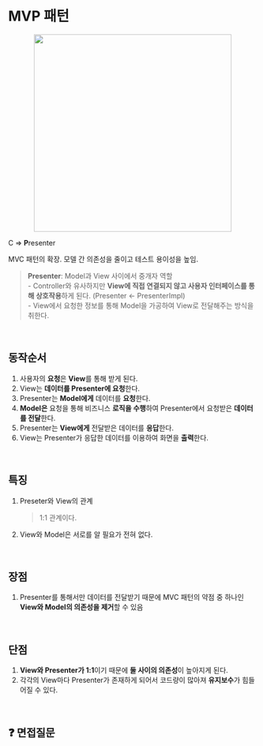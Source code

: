 # MVP 패턴

<center><img width="400" height="" src="https://github.com/dahui0525/world_best_CS_study/assets/80496853/115e4a9c-1f4f-496c-b8a3-90d5d02b6567"></center>

C ⇒ **P**resenter

MVC 패턴의 확장. 모델 간 의존성을 줄이고 테스트 용이성을 높임.

>**Presenter**: Model과 View 사이에서 중개자 역할<br>
    - Controller와 유사하지만 **View에 직접 연결되지 않고 사용자 인터페이스를 통해 상호작용**하게 된다. (Presenter ← PresenterImpl)<br>
    - View에서 요청한 정보를 통해 Model을 가공하여 View로 전달해주는 방식을 취한다.

<br>

## 동작순서

1. 사용자의 **요청**은 **View**를 통해 받게 된다.
2. View는 **데이터를 Presenter에 요청**한다.
3. Presenter는 **Model에게** 데이터를 **요청**한다.
4. **Model은** 요청을 통해 비즈니스 **로직을 수행**하여 Presenter에서 요청받은 **데이터를 전달**한다.
5. Presenter는 **View에게** 전달받은 데이터를 **응답**한다.
6. View는 Presenter가 응답한 데이터를 이용하여 화면을 **출력**한다.

<br>

## 특징
1. Preseter와 View의 관계
    > 1:1 관계이다.
2. View와 Model은 서로를 알 필요가 전혀 없다.

<br>

## 장점
1. Presenter를 통해서만 데이터를 전달받기 때문에 MVC 패턴의 약점 중 하나인 **View와 Model의 의존성을 제거**할 수 있음

<br>

## 단점
1. **View와 Presenter가 1:1**이기 때문에 **둘 사이의 의존성**이 높아지게 된다.
2. 각각의 View마다 Presenter가 존재하게 되어서 코드량이 많아져 **유지보수**가 힘들어질 수 있다.

<br> 

## ❓ 면접질문
